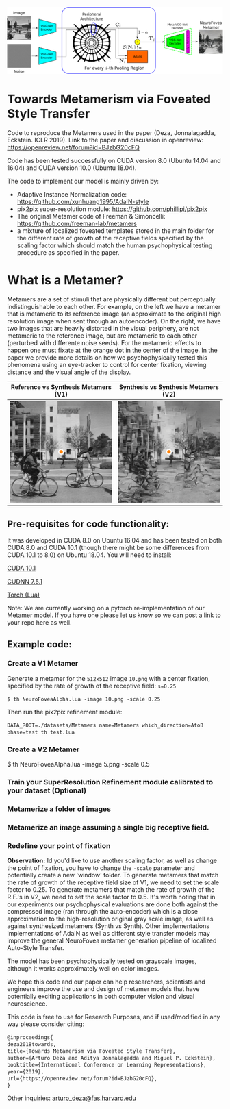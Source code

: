 <img src="https://github.com/ArturoDeza/NeuroFovea/blob/master/Model_Diagram_New.png" width="900">

# Towards Metamerism via Foveated Style Transfer 
Code to reproduce the Metamers used in the paper (Deza, Jonnalagadda, Eckstein. ICLR 2019). Link to the paper and discussion in openreview: https://openreview.net/forum?id=BJzbG20cFQ

Code has been tested successfully on CUDA version 8.0 (Ubuntu 14.04 and 16.04) and CUDA version 10.0 (Ubuntu 18.04).

The code to implement our model is mainly driven by:
* Adaptive Instance Normalization code: https://github.com/xunhuang1995/AdaIN-style
* pix2pix super-resolution module: https://github.com/phillipi/pix2pix
* The original Metamer code of Freeman & Simoncelli: https://github.com/freeman-lab/metamers
* a mixture of localized foveated templates stored in the main folder for the different rate of growth of the receptive fields specified by the scaling factor which should match the human psychophysical testing procedure as specified in the paper.

# What is a Metamer?

Metamers are a set of stimuli that are physically different but perceptually indistinguishable to each other. For example, on the left we have a metamer that is metameric to its reference image (an approximate to the original high resolution image when sent through an autoencoder). On the right, we have two images that are heavily distorted in the visual periphery, are not metameric to the reference image, but are metameric to each other (perturbed with differente noise seeds). For the metameric effects to happen one must fixate at the orange dot in the center of the image. In the paper we provide more details on how we psychophysically tested this phenomena using an eye-tracker to control for center fixation, viewing distance and the visual angle of the display.

| Reference vs Synthesis Metamers (V1) | Synthesis vs Synthesis Metamers (V2) |
| --- | --- |
| <img src="https://github.com/ArturoDeza/NeuroFovea/blob/master/Reference_vs_Synth_Metamer_V1.gif" width="440"> | <img src="https://github.com/ArturoDeza/NeuroFovea/blob/master/Synth_vs_Synth_Metamer_V2.gif" width="440"> |

## Pre-requisites for code functionality:
It was developed in CUDA 8.0 on Ubuntu 16.04 and has been tested on both CUDA 8.0 and CUDA 10.1 (though there might be some differences from CUDA 10.1 to 8.0) on Ubuntu 18.04. You will need to install:

[CUDA 10.1](https://developer.nvidia.com/cuda-downloads?target_os=Linux&target_arch=x86_64&target_distro=Ubuntu&target_version=1804&target_type=runfilelocal)

[CUDNN 7.5.1](https://developer.nvidia.com/rdp/cudnn-download)

[Torch (Lua)]( https://github.com/nagadomi/waifu2x/issues/253#issuecomment-445448928)

Note: We are currently working on a pytorch re-implementation of our Metamer model. If you have one please let us know so we can post a link to your repo here as well.


## Example code:

### Create a V1 Metamer

Generate a metamer for the `512x512` image `10.png` with a center fixation, specified by the rate of growth of the receptive field: `s=0.25`

```
$ th NeuroFoveaAlpha.lua -image 10.png -scale 0.25
```

Then run the pix2pix refinement module:

```
DATA_ROOT=./datasets/Metamers name=Metamers which_direction=AtoB phase=test th test.lua
```

### Create a V2 Metamer

$ th NeuroFoveaAlpha.lua -image 5.png -scale 0.5

### Train your SuperResolution Refinement module calibrated to your dataset (Optional)

### Metamerize a folder of images

### Metamerize an image assuming a single big receptive field.

### Redefine your point of fixation



__Observation:__ Id you'd like to use another scaling factor, as well as change the point of fixation, you have to change the `-scale` parameter and potentially create a new 'window' folder. To generate metamers that match the rate of growth of the receptive field size of V1, we need to set the scale factor to 0.25. To generate metamers that match the rate of growth of the R.F.'s in V2, we need to set the scale factor to 0.5. It's worth noting that in our experiments our psychophysical evaluations are done both against the compressed image (ran through the auto-encoder) which is a close approximation to the high-resolution original gray scale image, as well as against synthesized metamers (Synth vs Synth). Other implementations implementations of AdaIN as well as different style transfer models may improve the general NeuroFovea metamer generation pipeline of localized Auto-Style Transfer. 

The model has been psychophysically tested on grayscale images, although it works approximately well on color images. 

We hope this code and our paper can help researchers, scientists and engineers improve the use and design of metamer models that have potentially exciting applications in both computer vision and visual neuroscience.

This code is free to use for Research Purposes, and if used/modified in any way please consider citing:

```
@inproceedings{
deza2018towards,
title={Towards Metamerism via Foveated Style Transfer},
author={Arturo Deza and Aditya Jonnalagadda and Miguel P. Eckstein},
booktitle={International Conference on Learning Representations},
year={2019},
url={https://openreview.net/forum?id=BJzbG20cFQ},
}
```

Other inquiries: arturo_deza@fas.harvard.edu
